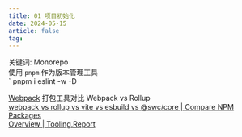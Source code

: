 ```yaml
---
title: 01 项目初始化
date: 2024-05-15
article: false
tag:
---
```


关键词: Monorepo  
使用 `pnpm` 作为版本管理工具  
` pnpm i eslint -w -D 

[Webpack](../../前端专题/Webpack) 打包工具对比 Webpack vs Rollup  
[webpack vs rollup vs vite vs esbuild vs @swc/core | Compare NPM Packages](https://npm-compare.com/webpack,rollup,vite,esbuild,@swc/core)  
[Overview | Tooling.Report](https://bundlers.tooling.report/)

